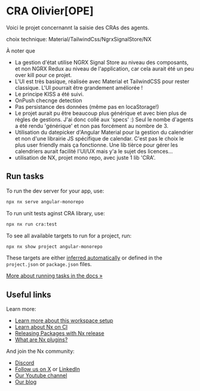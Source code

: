 
# CRA Olivier[OPE]

Voici le projet concernannt la saisie des CRAs des agents.

choix technique: Material/TailwindCss/NgrxSignalStore/NX

À noter que 

- La gestion d'état utilise NGRX Signal Store au niveau des composants, et non NGRX Redux au niveau de l'application, car cela aurait été un peu over kill pour ce projet.
- L'UI est très basique, réalisée avec Material et TailwindCSS pour rester classique. L'UI pourrait être grandement améliorée !
- Le principe KISS a été suivi.
- OnPush checnge detection
- Pas persistance des données (même pas en locaStorage!) 
- Le projet aurait pu être beaucoup plus générique et avec bien plus de règles de gestions. J'ai donc collé aux 'specs' :) Seul le nombe d'agents a été rendu 'générique' et non pas forcément au nombre de 3. 
- Utilisation du datepicker d'Angular Material pour la gestion du calendrier et non d'une librairie JS spécifique de calendar. C'est pas le choix le plus user friendly mais ça fonctionne. Une lib tièrce pour gérer les calendriers aurait facilité l'UI/UX mais y'a le sujet des licences... 
- utilisation de NX, projet mono repo, avec juste 1 lib 'CRA'.

## Run tasks

To run the dev server for your app, use:

```sh
npx nx serve angular-monorepo
```


To run unit tests aginst CRA library, use:

```sh
npx nx run cra:test
```
 

To see all available targets to run for a project, run:

```sh
npx nx show project angular-monorepo
```

These targets are either [inferred automatically](https://nx.dev/concepts/inferred-tasks?utm_source=nx_project&utm_medium=readme&utm_campaign=nx_projects) or defined in the `project.json` or `package.json` files.

[More about running tasks in the docs &raquo;](https://nx.dev/features/run-tasks?utm_source=nx_project&utm_medium=readme&utm_campaign=nx_projects)



## Useful links

Learn more:

- [Learn more about this workspace setup](https://nx.dev/getting-started/tutorials/angular-monorepo-tutorial?utm_source=nx_project&amp;utm_medium=readme&amp;utm_campaign=nx_projects)
- [Learn about Nx on CI](https://nx.dev/ci/intro/ci-with-nx?utm_source=nx_project&utm_medium=readme&utm_campaign=nx_projects)
- [Releasing Packages with Nx release](https://nx.dev/features/manage-releases?utm_source=nx_project&utm_medium=readme&utm_campaign=nx_projects)
- [What are Nx plugins?](https://nx.dev/concepts/nx-plugins?utm_source=nx_project&utm_medium=readme&utm_campaign=nx_projects)

And join the Nx community:
- [Discord](https://go.nx.dev/community)
- [Follow us on X](https://twitter.com/nxdevtools) or [LinkedIn](https://www.linkedin.com/company/nrwl)
- [Our Youtube channel](https://www.youtube.com/@nxdevtools)
- [Our blog](https://nx.dev/blog?utm_source=nx_project&utm_medium=readme&utm_campaign=nx_projects)
